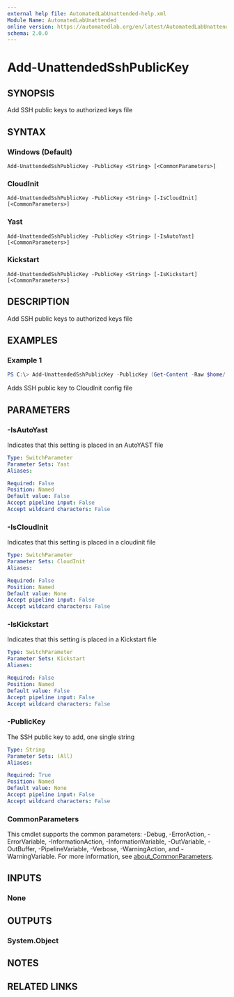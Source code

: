 ```yaml
---
external help file: AutomatedLabUnattended-help.xml
Module Name: AutomatedLabUnattended
online version: https://automatedlab.org/en/latest/AutomatedLabUnattended/en-us/Add-UnattendedSshPublicKey
schema: 2.0.0
---
```


# Add-UnattendedSshPublicKey

## SYNOPSIS

Add SSH public keys to authorized keys file

## SYNTAX

### Windows (Default)
```
Add-UnattendedSshPublicKey -PublicKey <String> [<CommonParameters>]
```

### CloudInit
```
Add-UnattendedSshPublicKey -PublicKey <String> [-IsCloudInit] [<CommonParameters>]
```

### Yast
```
Add-UnattendedSshPublicKey -PublicKey <String> [-IsAutoYast] [<CommonParameters>]
```

### Kickstart
```
Add-UnattendedSshPublicKey -PublicKey <String> [-IsKickstart] [<CommonParameters>]
```

## DESCRIPTION

Add SSH public keys to authorized keys file

## EXAMPLES

### Example 1
```powershell
PS C:\> Add-UnattendedSshPublicKey -PublicKey (Get-Content -Raw $home/.ssh/PubKey.pub) -CloudInit
```

Adds SSH public key to CloudInit config file

## PARAMETERS

### -IsAutoYast
Indicates that this setting is placed in an AutoYAST file

```yaml
Type: SwitchParameter
Parameter Sets: Yast
Aliases:

Required: False
Position: Named
Default value: False
Accept pipeline input: False
Accept wildcard characters: False
```

### -IsCloudInit
Indicates that this setting is placed in a cloudinit file

```yaml
Type: SwitchParameter
Parameter Sets: CloudInit
Aliases:

Required: False
Position: Named
Default value: None
Accept pipeline input: False
Accept wildcard characters: False
```

### -IsKickstart
Indicates that this setting is placed in a Kickstart file

```yaml
Type: SwitchParameter
Parameter Sets: Kickstart
Aliases:

Required: False
Position: Named
Default value: False
Accept pipeline input: False
Accept wildcard characters: False
```

### -PublicKey

The SSH public key to add, one single string

```yaml
Type: String
Parameter Sets: (All)
Aliases:

Required: True
Position: Named
Default value: None
Accept pipeline input: False
Accept wildcard characters: False
```

### CommonParameters
This cmdlet supports the common parameters: -Debug, -ErrorAction, -ErrorVariable, -InformationAction, -InformationVariable, -OutVariable, -OutBuffer, -PipelineVariable, -Verbose, -WarningAction, and -WarningVariable. For more information, see [about_CommonParameters](http://go.microsoft.com/fwlink/?LinkID=113216).

## INPUTS

### None

## OUTPUTS

### System.Object
## NOTES

## RELATED LINKS
